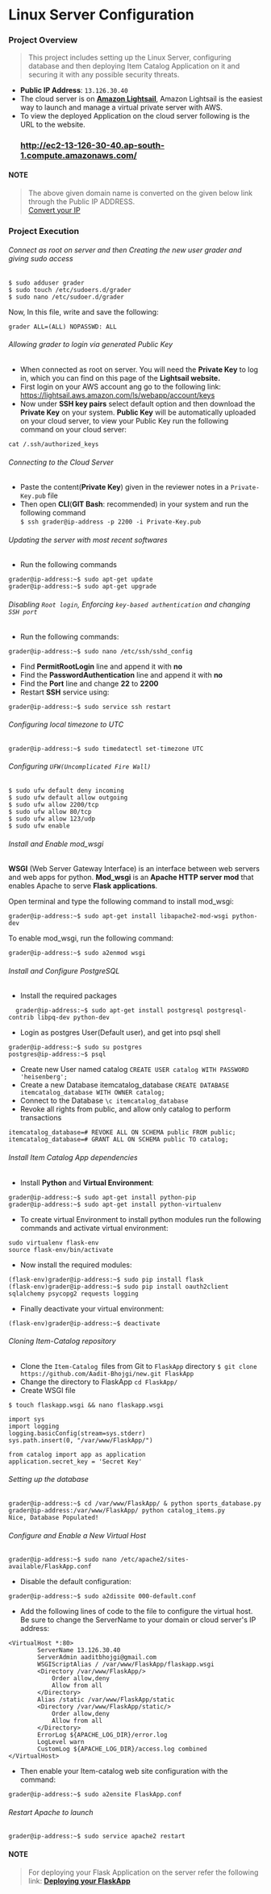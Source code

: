 # Linux Server Configuration

### Project Overview

>This project includes setting up the Linux Server, configuring database and then deploying Item Catalog Application on it and securing it with any      possible security threats.

* **Public IP Address**: `13.126.30.40`
* The cloud server is on <a href="https://amazonlightsail.com/">**Amazon Lightsail**</a>, Amazon Lightsail is the easiest way to launch and manage a virtual private server with AWS.
* To view the deployed Application on the cloud server following is the URL to the website.<br>
  ### <a href="http://ec2-13-126-30-40.ap-south-1.compute.amazonaws.com/">http://ec2-13-126-30-40.ap-south-1.compute.amazonaws.com/</a>
  
#### NOTE
>The above given domain name is converted on the given below link through the Public IP ADDRESS.<br>
<a href="http://www.nmonitoring.com/ip-to-domain-name.html?ip=13.126.30.40&pingsub=1&ln=en">Convert your IP</a>

### Project Execution

###### Connect as root on server and then Creating the new user grader and giving sudo access

```
$ sudo adduser grader
$ sudo touch /etc/sudoers.d/grader
$ sudo nano /etc/sudoer.d/grader
```
Now, In this file, write and save the following:<br>
```
grader ALL=(ALL) NOPASSWD: ALL
```

###### Allowing grader to login via generated Public Key

* When connected as root on server. You will need the **Private Key** to log in, which you can find on this page of the **Lightsail website.**
* First login on your AWS account ang go to the following link:<br>
<a href="https://lightsail.aws.amazon.com/ls/webapp/account/keys">https://lightsail.aws.amazon.com/ls/webapp/account/keys</a>
* Now under **SSH key pairs** select default option and then download the **Private Key** on your system.
**Public Key** will be automatically uploaded on your cloud server, to view your Public Key run the following command on your cloud server:
```
cat /.ssh/authorized_keys
```

###### Connecting to the Cloud Server

* Paste the content(**Private Key**) given in the reviewer notes in a `Private-Key.pub` file
* Then open **CLI**(**GIT Bash**: recommended) in your system and run the following command<br>
```$ ssh grader@ip-address -p 2200 -i Private-Key.pub```

###### Updating the server with most recent softwares

* Run the following commands<br>
```
grader@ip-address:~$ sudo apt-get update
grader@ip-address:~$ sudo apt-get upgrade
```

###### Disabling `Root login`, Enforcing `key-based authentication` and changing `SSH port`

* Run the following commands:
```
grader@ip-address:~$ sudo nano /etc/ssh/sshd_config
```
* Find **PermitRootLogin** line and append it with **no**<br>
* Find the **PasswordAuthentication** line and append it with **no**<br>
* Find the **Port** line and change **22** to **2200**<br>
* Restart **SSH** service using:<br>
```
grader@ip-address:~$ sudo service ssh restart
```

###### Configuring local timezone to UTC

```
grader@ip-address:~$ sudo timedatectl set-timezone UTC
```

###### Configuring `UFW(Uncomplicated Fire Wall)`

```
$ sudo ufw default deny incoming
$ sudo ufw default allow outgoing
$ sudo ufw allow 2200/tcp
$ sudo ufw allow 80/tcp
$ sudo ufw allow 123/udp
$ sudo ufw enable
```

###### Install and Enable mod_wsgi
**WSGI** (Web Server Gateway Interface) is an interface between web servers and web apps for python. **Mod_wsgi** is an **Apache HTTP server mod** that enables Apache to serve **Flask applications**.

Open terminal and type the following command to install mod_wsgi:
```
grader@ip-address:~$ sudo apt-get install libapache2-mod-wsgi python-dev
```
To enable mod_wsgi, run the following command:
```
grader@ip-address:~$ sudo a2enmod wsgi 
```
###### Install and Configure PostgreSQL

* Install the required packages
```
  grader@ip-address:~$ sudo apt-get install postgresql postgresql-contrib libpq-dev python-dev
```
* Login as postgres User(Default user), and get into psql shell
```
grader@ip-address:~$ sudo su postgres
postgres@ip-address:~$ psql
```
* Create new User named catalog `CREATE USER catalog WITH PASSWORD 'heisenberg';`
* Create a new Database itemcatalog_database `CREATE DATABASE itemcatalog_database WITH OWNER catalog;`
* Connect to the Database `\c itemcatalog_database`
* Revoke all rights from public, and allow only catalog to perform transactions
```
itemcatalog_database=# REVOKE ALL ON SCHEMA public FROM public;
itemcatalog_database=# GRANT ALL ON SCHEMA public TO catalog;
```
###### Install Item Catalog App dependencies

* Install **Python** and **Virtual Environment**:
```
grader@ip-address:~$ sudo apt-get install python-pip
grader@ip-address:~$ sudo apt-get install python-virtualenv
```
* To create virtual Environment to install python modules run the following commands and activate virtual environment:
```
sudo virtualenv flask-env
source flask-env/bin/activate
```
* Now install the required modules:
```
(flask-env)grader@ip-address:~$ sudo pip install flask
(flask-env)grader@ip-address:~$ sudo pip install oauth2client sqlalchemy psycopg2 requests logging
```
* Finally deactivate your virtual environment:
```
(flask-env)grader@ip-address:~$ deactivate
```
###### Cloning Item-Catalog repository

* Clone the `Item-Catalog `files from Git to `FlaskApp` directory `$ git clone https://github.com/Aadit-Bhojgi/new.git FlaskApp`
* Change the directory to FlaskApp `cd FlaskApp/`
* Create WSGI file
```
$ touch flaskapp.wsgi && nano flaskapp.wsgi
```
```
import sys
import logging
logging.basicConfig(stream=sys.stderr)
sys.path.insert(0, "/var/www/FlaskApp/")

from catalog import app as application
application.secret_key = 'Secret Key'
```
###### Setting up the database
```
grader@ip-address:~$ cd /var/www/FlaskApp/ & python sports_database.py
grader@ip-address:/var/www/FlaskApp/ python catalog_items.py
Nice, Database Populated!
```
###### Configure and Enable a New Virtual Host
```
grader@ip-address:~$ sudo nano /etc/apache2/sites-available/FlaskApp.conf
```
* Disable the default configuration:
```
grader@ip-address:~$ sudo a2dissite 000-default.conf
```
* Add the following lines of code to the file to configure the virtual host. Be sure to change the ServerName to your domain or cloud server's IP address:
```
<VirtualHost *:80>
		ServerName 13.126.30.40
		ServerAdmin aaditbhojgi@gmail.com
		WSGIScriptAlias / /var/www/FlaskApp/flaskapp.wsgi
		<Directory /var/www/FlaskApp/>
			Order allow,deny
			Allow from all
		</Directory>
		Alias /static /var/www/FlaskApp/static
		<Directory /var/www/FlaskApp/static/>
			Order allow,deny
			Allow from all
		</Directory>
		ErrorLog ${APACHE_LOG_DIR}/error.log
		LogLevel warn
		CustomLog ${APACHE_LOG_DIR}/access.log combined
</VirtualHost>
```
* Then enable your Item-catalog web site configuration with the command:
```
grader@ip-address:~$ sudo a2ensite FlaskApp.conf
```
###### Restart Apache to launch
```
grader@ip-address:~$ sudo service apache2 restart
```
#### NOTE
>For deploying your Flask Application on the server refer the following link:
**<a href="https://www.digitalocean.com/community/tutorials/how-to-deploy-a-flask-application-on-an-ubuntu-vps">Deploying your FlaskApp</a>**
